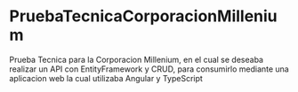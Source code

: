 # PruebaTecnicaCorporacionMillenium
 Prueba Tecnica para la Corporacion Millenium, en el cual se deseaba realizar un API con EntityFramework y CRUD, para consumirlo mediante una aplicacion web la cual utilizaba Angular y TypeScript
